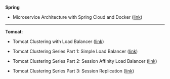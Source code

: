 
**Spring**

* Microservice Architecture with Spring Cloud and Docker ([link](https://dzone.com/articles/microservice-architecture-with-spring-cloud-and-do))

---

**Tomcat**:

* Tomcat Clustering with Load Balancer ([link](http://www.ramkitech.com/2015/10/docker-tomcat-clustering.html))

- Tomcat Clustering Series Part 1: Simple Load Balancer ([link](http://www.ramkitech.com/2012/10/tomcat-clustering-series-simple-load.html))

- Tomcat Clustering Series Part 2: Session Affinity Load Balancer ([link](http://www.ramkitech.com/2012/10/tomcat-clustering-series-part-2-session.html))

- Tomcat Clustering Series Part 3: Session Replication ([link](http://www.ramkitech.com/2012/11/tomcat-clustering-series-part-3-session.html))
